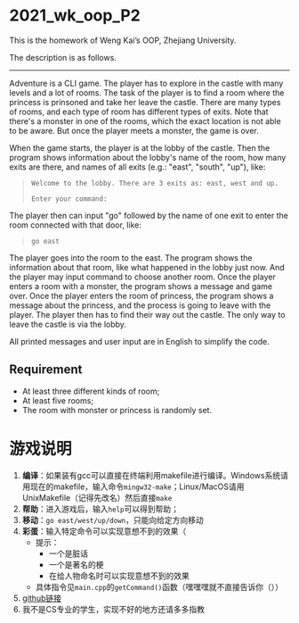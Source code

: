 # 2021_wk_oop_P2

This is the homework of Weng Kai’s OOP, Zhejiang University.

The description is as follows.

---

Adventure is a CLI game. The player has to explore in the castle with many levels and a lot of rooms. The task of the player is to find a room where the princess is prinsoned and take her leave the castle. There are many types of rooms, and each type of room has different types of exits. Note that there's a monster in one of the rooms, which the exact location is not able to be aware. But once the player meets a monster, the game is over.

When the game starts, the player is at the lobby of the castle. Then the program shows information about the lobby's name of the room, how many exits are there, and names of all exits (e.g.: "east", "south", "up"), like:

> ```
> Welcome to the lobby. There are 3 exits as: east, west and up.
> 
> Enter your command:
> ```

The player then can input "go" followed by the name of one exit to enter the room connected with that door, like:

> ```
> go east     
> ```

The player goes into the room to the east. The program shows the information about that room, like what happened in the lobby just now. And the player may input command to choose another room. Once the player enters a room with a monster, the program shows a message and game over. Once the player enters the room of princess, the program shows a message about the princess, and the process is going to leave with the player. The player then has to find their way out the castle. The only way to leave the castle is via the lobby.

All printed messages and user input are in English to simplify the code.

## Requirement

- At least three different kinds of room;
- At least five rooms;
- The room with monster or princess is randomly set.

# 游戏说明

1. **编译**：如果装有gcc可以直接在终端利用makefile进行编译。Windows系统请用现在的makefile，输入命令`mingw32-make`；Linux/MacOS请用UnixMakefile（记得先改名）然后直接`make`
2. **帮助**：进入游戏后，输入`help`可以得到帮助；
3. **移动**：`go east/west/up/down`，只能向给定方向移动
4. **彩蛋**：输入特定命令可以实现意想不到的效果（
   * 提示：
     * 一个是脏话
     * 一个是著名的梗
     * 在给人物命名时可以实现意想不到的效果
   * 具体指令见`main.cpp`的`getCommand()`函数（嘿嘿嘿就不直接告诉你（））
5. [github链接](https://github.com/ZhaoHongjue/2021_wk_oop_P2)
6. 我不是CS专业的学生，实现不好的地方还请多多指教


